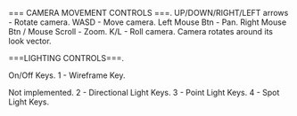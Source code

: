 === CAMERA MOVEMENT CONTROLS ===.
UP/DOWN/RIGHT/LEFT arrows - Rotate camera.
WASD - Move camera. 
Left Mouse Btn - Pan.
Right Mouse Btn / Mouse Scroll - Zoom.
K/L - Roll camera. Camera rotates around its look vector.

===LIGHTING CONTROLS===.

On/Off Keys.
1 - Wireframe Key.

Not implemented.
2 - Directional Light Keys.
3 - Point Light Keys.
4 - Spot Light Keys.

